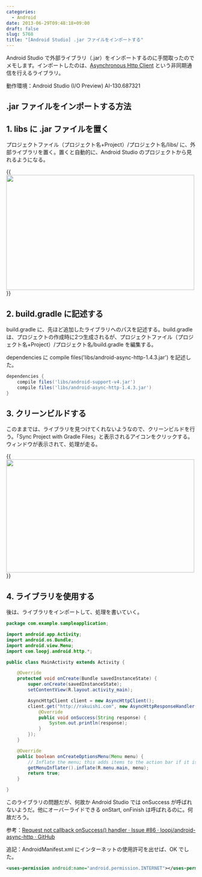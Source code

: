 ```yaml
---
categories:
  - Android
date: 2013-06-29T09:48:18+09:00
draft: false
slug: 5768
title: "[Android Studio] .jar ファイルをインポートする"
---
```


Android Studio で外部ライブラリ（.jar）をインポートするのに手間取ったのでメモします。インポートしたのは、[Asynchronous Http Client](http://loopj.com/android-async-http/) という非同期通信を行えるライブラリ。

動作環境：Android Studio (I/O Preview) AI-130.687321

## .jar ファイルをインポートする方法

## 1. libs に .jar ファイルを置く

プロジェクトファイル（プロジェクト名+Project）/プロジェクト名/libs/ に、外部ライブラリを置く。置くと自動的に、Android Studio のプロジェクトから見れるようになる。

{{<img alt="" src="/images/2013/06/5768_1.png" width="500" height="305">}}

## 2. build.gradle に記述する

build.gradle に、先ほど追加したライブラリへのパスを記述する。build.gradle は、プロジェクトの作成時に2つ生成されるが、プロジェクトファイル（プロジェクト名+Project）/プロジェクト名/build.gradle を編集する。

dependencies に compile files('libs/android-async-http-1.4.3.jar') を記述した。

```gradle
dependencies {
    compile files('libs/android-support-v4.jar')
    compile files('libs/android-async-http-1.4.3.jar')
}
```

## 3. クリーンビルドする

このままでは、ライブラリを見つけてくれないようなので、クリーンビルドを行う。「Sync Project with Gradle Files」と表示されるアイコンをクリックする。ウィンドウが表示されて、処理が走る。

{{<img alt="" src="/images/2013/06/5768_2.png" width="500" height="300">}}

## 4. ライブラリを使用する

後は、ライブラリをインポートして、処理を書いていく。

```java
package com.example.sampleapplication;

import android.app.Activity;
import android.os.Bundle;
import android.view.Menu;
import com.loopj.android.http.*;

public class MainActivity extends Activity {

    @Override
    protected void onCreate(Bundle savedInstanceState) {
        super.onCreate(savedInstanceState);
        setContentView(R.layout.activity_main);

        AsyncHttpClient client = new AsyncHttpClient();
        client.get("http://rakuishi.com", new AsyncHttpResponseHandler() {
            @Override
            public void onSuccess(String response) {
                System.out.println(response);
            }
        });
    }

    @Override
    public boolean onCreateOptionsMenu(Menu menu) {
        // Inflate the menu; this adds items to the action bar if it is present.
        getMenuInflater().inflate(R.menu.main, menu);
        return true;
    }

}
```

このライブラリの問題だが、何故か Android Studio では onSuccess が呼ばれないようだ。他にオーバーライドできる onStart, onFinish は呼ばれるのに。何故だろう。

参考：[Request not callback onSuccess() handler · Issue #86 · loopj/android-async-http · GitHub](https://github.com/loopj/android-async-http/issues/86)

追記：AndroidManifest.xml にインターネットの使用許可を出せば、OK でした。

```xml
<uses-permission android:name="android.permission.INTERNET"></uses-permission>
```
